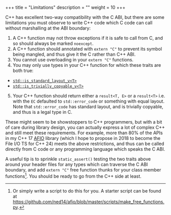+++
title = "Limitations"
description = ""
weight = 10
+++

C++ has excellent two-way compatibility with the C ABI, but there are some
limitations you must observe to write C++ code which C code can call without
marshalling at the ABI boundary:

1. A C++ function may not throw exceptions if it is safe to call from C, and
so should always be marked `noexcept`.
2. A C++ function should annotated with `extern "C"` to prevent its symbol
being mangled, and thus give it the C rather than C++ ABI.
3. You cannot use overloading in your `extern "C"` functions.
4. You may only use types in your C++ function for which these traits are both true:
  - [`std::is_standard_layout_v<T>`](http://en.cppreference.com/w/cpp/types/is_standard_layout)
  - [`std::is_trivially_copyable_v<T>`](http://en.cppreference.com/w/cpp/types/is_trivially_copyable)
5. Your C++ function should return either a `result<T, E>` or a `result<T>` i.e. with the `EC` defaulted
to `std::error_code` or something with equal layout. Note that `std::error_code`
has standard layout, and is trivially copyable, and thus is a legal type in C.

These might seem to be showstoppers to C++ programmers, but with a bit of
care during library design, you can actually express a lot of
complex C++ and still meet these requirements. For example, more than 80%
of the APIs in my C++ 17 [AFIO](https://ned14.github.io/afio/) library (which I hope to propose
in 2018 to become the File I/O TS for C++ 24) meets the above restrictions,
and thus can be called directly from C code or any programming language which
speaks the C ABI.

A useful tip is to sprinkle `static_assert()` testing the two traits above around your header files for any types which
can traverse the C ABI boundary, and add `extern "C"` free function thunks for your class
member functions[^1]. You should be ready to go from the C++ side at least.

[^1]: Or simply write a script to do this for you. A starter script can be found at https://github.com/ned14/afio/blob/master/scripts/make_free_functions.py.
